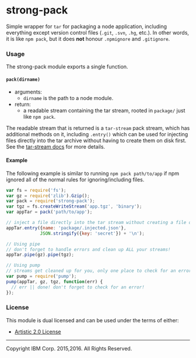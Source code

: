 strong-pack
===========

Simple wrapper for `tar` for packaging a node application, including everything
except version control files (`.git`, `.svn`, `.hg`, etc.). In other words, it
is like `npm pack`, but it does **not** honour `.npmignore` and `.gitignore`.

### Usage

The strong-pack module exports a single function.

#### `pack(dirname)`
 * arguments:
   * `dirname` is the path to a node module.
 * return:
   * a readable stream containing the tar stream, rooted in `package/` just like
    `npm pack`.

The readable stream that is returned is a `tar-stream` pack stream, which has
additional methods on it, including `.entry()` which can be used for injecting
files directly into the tar archive without having to create them on disk first.
See the [tar-stream docs](https://github.com/mafintosh/tar-stream#packing) for
more details.

#### Example

The following example is similar to running `npm pack path/to/app` if npm
ignored all of the normal rules for ignoring/including files.

```js
var fs = require('fs');
var gz = require('zlib').Gzip();
var pack = require('strong-pack');
var tgz = fs.createWriteStream('app.tgz', 'binary');
var appTar = pack('path/to/app');

// inject a file directly into the tar stream without creating a file on disk
appTar.entry({name: 'package/.injected.json'},
             JSON.stringify({key: 'secret'}) + '\n');

// Using pipe
// don't forget to handle errors and clean up ALL your streams!
appTar.pipe(gz).pipe(tgz);

// Using pump
// streams get cleaned up for you, only one place to check for an error
var pump = require('pump');
pump(appTar, gz, tgz, function(err) {
  // err || done! don't forget to check for an error!
});
```

### License

This module is dual licensed and can be used under the terms of either:
 * [Artistic 2.0 License](https://opensource.org/licenses/Artistic-2.0)

---
Copyright IBM Corp. 2015,2016. All Rights Reserved.
